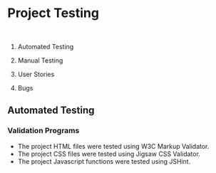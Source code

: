 # Project Testing
<br>

1. Automated Testing

2. Manual Testing

3. User Stories

4. Bugs

## Automated Testing

### Validation Programs
* The project HTML files were tested using W3C Markup Validator.
* The project CSS files were tested using Jigsaw CSS Validator. 
* The project Javascript functions were tested using JSHint. 